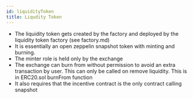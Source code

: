 ```yaml
---
id: liquidityToken
title: Liqudity Token
---
```


- The liquidity token gets created by the factory and deployed by the liquidity token factory (see factory.md)
- It is essentially an open zeppelin snapshot token with minting and burning.
- The minter role is held only by the exchange
- The exchange can burn from without permission to avoid an extra transaction by user. This can only be called on remove liquidity. This is in ERC20.sol burnFrom function
- It also requires that the incentive contract is the only contract calling snapshot
